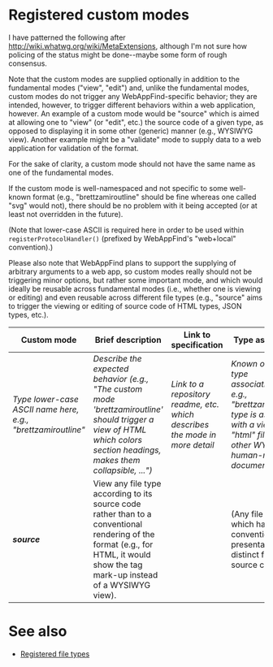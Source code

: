# Registered custom modes

I have patterned the following after
<http://wiki.whatwg.org/wiki/MetaExtensions>, although I'm not sure how
policing of the status might be done--maybe some form of rough consensus.

Note that the custom modes are supplied optionally in addition to the
fundamental modes ("view", "edit") and,
unlike the fundamental modes, custom modes do not trigger any
WebAppFind-specific behavior; they are intended, however, to trigger
different behaviors within a web application, however. An example of
a custom mode would be "source" which is aimed at allowing one to
"view" (or "edit", etc.) the source code of a given type, as opposed
to displaying it in some other (generic) manner (e.g., WYSIWYG view).
Another example might be a "validate" mode to supply data to a web
application for validation of the format.

For the sake of clarity, a custom mode should not have the same name
as one of the fundamental modes.

If the custom mode is well-namespaced and not specific to some well-known
format (e.g., "brettzamiroutline" should be fine whereas one called "svg"
would not), there should be no problem with it being accepted (or at least
not overridden in the future).

(Note that lower-case ASCII is required here in order to be used within
`registerProtocolHandler()` (prefixed by WebAppFind's "web+local"
convention).)

Please also note that WebAppFind plans to support the supplying of
arbitrary arguments to a web app, so custom modes really should not
be triggering minor options, but rather some important mode, and which
would ideally be reusable across fundamental modes (i.e., whether one
is viewing or editing) and even reusable across different file types (e.g.,
"source" aims to trigger the viewing or editing of source code of HTML
types, JSON types, etc.).

| Custom mode | Brief description | Link to specification | Type association | Status |
| ------- |  ---------------- | --------------------- | -------- | ------ |
| *Type lower-case ASCII name here, e.g., "brettzamiroutline"* | *Describe the expected behavior (e.g., "The custom mode 'brettzamiroutline' should trigger a view of HTML which colors section headings, makes them collapsible, ...")* | *Link to a repository readme, etc. which describes the mode in more detail* | *Known or required type associations--e.g., "brettzamiroutline" type is associated with a view of "html" files or other WYSIWYG human-readable document formats* | *"Proposal" "Ratified", "Unendorsed"* |
| ***source*** | View any file type according to its source code rather than to a conventional rendering of the format (e.g., for HTML, it would show the tag mark-up instead of a WYSIWYG view). | | (Any file type which has a conventional presentation form distinct from its source code) | Ratified |

# See also
* [Registered file types](./Registered-file-types.md)
